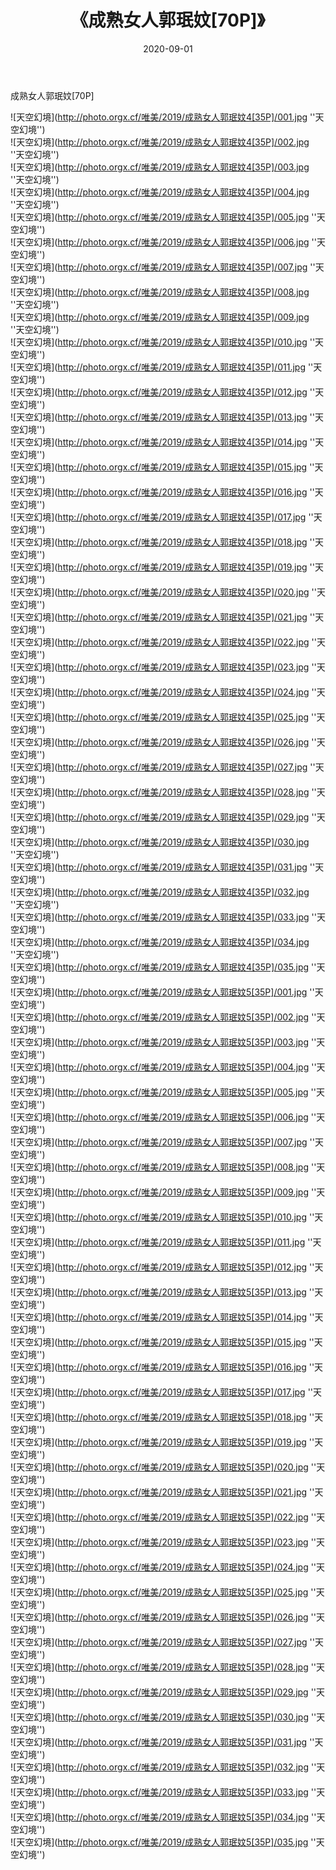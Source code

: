﻿---
layout: post
title:  《成熟女人郭珉妏[70P]》
date:   2020-09-01
image: http://photo.orgx.cf/唯美/2019/成熟女人郭珉妏4[35P]/000.jpg
categories: [美女, 清纯, 唯美]
---

成熟女人郭珉妏[70P]



![天空幻境](http://photo.orgx.cf/唯美/2019/成熟女人郭珉妏4[35P]/001.jpg ''天空幻境'') <br>
![天空幻境](http://photo.orgx.cf/唯美/2019/成熟女人郭珉妏4[35P]/002.jpg ''天空幻境'') <br>
![天空幻境](http://photo.orgx.cf/唯美/2019/成熟女人郭珉妏4[35P]/003.jpg ''天空幻境'') <br>
![天空幻境](http://photo.orgx.cf/唯美/2019/成熟女人郭珉妏4[35P]/004.jpg ''天空幻境'') <br>
![天空幻境](http://photo.orgx.cf/唯美/2019/成熟女人郭珉妏4[35P]/005.jpg ''天空幻境'') <br>
![天空幻境](http://photo.orgx.cf/唯美/2019/成熟女人郭珉妏4[35P]/006.jpg ''天空幻境'') <br>
![天空幻境](http://photo.orgx.cf/唯美/2019/成熟女人郭珉妏4[35P]/007.jpg ''天空幻境'') <br>
![天空幻境](http://photo.orgx.cf/唯美/2019/成熟女人郭珉妏4[35P]/008.jpg ''天空幻境'') <br>
![天空幻境](http://photo.orgx.cf/唯美/2019/成熟女人郭珉妏4[35P]/009.jpg ''天空幻境'') <br>
![天空幻境](http://photo.orgx.cf/唯美/2019/成熟女人郭珉妏4[35P]/010.jpg ''天空幻境'') <br>
![天空幻境](http://photo.orgx.cf/唯美/2019/成熟女人郭珉妏4[35P]/011.jpg ''天空幻境'') <br>
![天空幻境](http://photo.orgx.cf/唯美/2019/成熟女人郭珉妏4[35P]/012.jpg ''天空幻境'') <br>
![天空幻境](http://photo.orgx.cf/唯美/2019/成熟女人郭珉妏4[35P]/013.jpg ''天空幻境'') <br>
![天空幻境](http://photo.orgx.cf/唯美/2019/成熟女人郭珉妏4[35P]/014.jpg ''天空幻境'') <br>
![天空幻境](http://photo.orgx.cf/唯美/2019/成熟女人郭珉妏4[35P]/015.jpg ''天空幻境'') <br>
![天空幻境](http://photo.orgx.cf/唯美/2019/成熟女人郭珉妏4[35P]/016.jpg ''天空幻境'') <br>
![天空幻境](http://photo.orgx.cf/唯美/2019/成熟女人郭珉妏4[35P]/017.jpg ''天空幻境'') <br>
![天空幻境](http://photo.orgx.cf/唯美/2019/成熟女人郭珉妏4[35P]/018.jpg ''天空幻境'') <br>
![天空幻境](http://photo.orgx.cf/唯美/2019/成熟女人郭珉妏4[35P]/019.jpg ''天空幻境'') <br>
![天空幻境](http://photo.orgx.cf/唯美/2019/成熟女人郭珉妏4[35P]/020.jpg ''天空幻境'') <br>
![天空幻境](http://photo.orgx.cf/唯美/2019/成熟女人郭珉妏4[35P]/021.jpg ''天空幻境'') <br>
![天空幻境](http://photo.orgx.cf/唯美/2019/成熟女人郭珉妏4[35P]/022.jpg ''天空幻境'') <br>
![天空幻境](http://photo.orgx.cf/唯美/2019/成熟女人郭珉妏4[35P]/023.jpg ''天空幻境'') <br>
![天空幻境](http://photo.orgx.cf/唯美/2019/成熟女人郭珉妏4[35P]/024.jpg ''天空幻境'') <br>
![天空幻境](http://photo.orgx.cf/唯美/2019/成熟女人郭珉妏4[35P]/025.jpg ''天空幻境'') <br>
![天空幻境](http://photo.orgx.cf/唯美/2019/成熟女人郭珉妏4[35P]/026.jpg ''天空幻境'') <br>
![天空幻境](http://photo.orgx.cf/唯美/2019/成熟女人郭珉妏4[35P]/027.jpg ''天空幻境'') <br>
![天空幻境](http://photo.orgx.cf/唯美/2019/成熟女人郭珉妏4[35P]/028.jpg ''天空幻境'') <br>
![天空幻境](http://photo.orgx.cf/唯美/2019/成熟女人郭珉妏4[35P]/029.jpg ''天空幻境'') <br>
![天空幻境](http://photo.orgx.cf/唯美/2019/成熟女人郭珉妏4[35P]/030.jpg ''天空幻境'') <br>
![天空幻境](http://photo.orgx.cf/唯美/2019/成熟女人郭珉妏4[35P]/031.jpg ''天空幻境'') <br>
![天空幻境](http://photo.orgx.cf/唯美/2019/成熟女人郭珉妏4[35P]/032.jpg ''天空幻境'') <br>
![天空幻境](http://photo.orgx.cf/唯美/2019/成熟女人郭珉妏4[35P]/033.jpg ''天空幻境'') <br>
![天空幻境](http://photo.orgx.cf/唯美/2019/成熟女人郭珉妏4[35P]/034.jpg ''天空幻境'') <br>
![天空幻境](http://photo.orgx.cf/唯美/2019/成熟女人郭珉妏4[35P]/035.jpg ''天空幻境'') <br>
![天空幻境](http://photo.orgx.cf/唯美/2019/成熟女人郭珉妏5[35P]/001.jpg ''天空幻境'') <br>
![天空幻境](http://photo.orgx.cf/唯美/2019/成熟女人郭珉妏5[35P]/002.jpg ''天空幻境'') <br>
![天空幻境](http://photo.orgx.cf/唯美/2019/成熟女人郭珉妏5[35P]/003.jpg ''天空幻境'') <br>
![天空幻境](http://photo.orgx.cf/唯美/2019/成熟女人郭珉妏5[35P]/004.jpg ''天空幻境'') <br>
![天空幻境](http://photo.orgx.cf/唯美/2019/成熟女人郭珉妏5[35P]/005.jpg ''天空幻境'') <br>
![天空幻境](http://photo.orgx.cf/唯美/2019/成熟女人郭珉妏5[35P]/006.jpg ''天空幻境'') <br>
![天空幻境](http://photo.orgx.cf/唯美/2019/成熟女人郭珉妏5[35P]/007.jpg ''天空幻境'') <br>
![天空幻境](http://photo.orgx.cf/唯美/2019/成熟女人郭珉妏5[35P]/008.jpg ''天空幻境'') <br>
![天空幻境](http://photo.orgx.cf/唯美/2019/成熟女人郭珉妏5[35P]/009.jpg ''天空幻境'') <br>
![天空幻境](http://photo.orgx.cf/唯美/2019/成熟女人郭珉妏5[35P]/010.jpg ''天空幻境'') <br>
![天空幻境](http://photo.orgx.cf/唯美/2019/成熟女人郭珉妏5[35P]/011.jpg ''天空幻境'') <br>
![天空幻境](http://photo.orgx.cf/唯美/2019/成熟女人郭珉妏5[35P]/012.jpg ''天空幻境'') <br>
![天空幻境](http://photo.orgx.cf/唯美/2019/成熟女人郭珉妏5[35P]/013.jpg ''天空幻境'') <br>
![天空幻境](http://photo.orgx.cf/唯美/2019/成熟女人郭珉妏5[35P]/014.jpg ''天空幻境'') <br>
![天空幻境](http://photo.orgx.cf/唯美/2019/成熟女人郭珉妏5[35P]/015.jpg ''天空幻境'') <br>
![天空幻境](http://photo.orgx.cf/唯美/2019/成熟女人郭珉妏5[35P]/016.jpg ''天空幻境'') <br>
![天空幻境](http://photo.orgx.cf/唯美/2019/成熟女人郭珉妏5[35P]/017.jpg ''天空幻境'') <br>
![天空幻境](http://photo.orgx.cf/唯美/2019/成熟女人郭珉妏5[35P]/018.jpg ''天空幻境'') <br>
![天空幻境](http://photo.orgx.cf/唯美/2019/成熟女人郭珉妏5[35P]/019.jpg ''天空幻境'') <br>
![天空幻境](http://photo.orgx.cf/唯美/2019/成熟女人郭珉妏5[35P]/020.jpg ''天空幻境'') <br>
![天空幻境](http://photo.orgx.cf/唯美/2019/成熟女人郭珉妏5[35P]/021.jpg ''天空幻境'') <br>
![天空幻境](http://photo.orgx.cf/唯美/2019/成熟女人郭珉妏5[35P]/022.jpg ''天空幻境'') <br>
![天空幻境](http://photo.orgx.cf/唯美/2019/成熟女人郭珉妏5[35P]/023.jpg ''天空幻境'') <br>
![天空幻境](http://photo.orgx.cf/唯美/2019/成熟女人郭珉妏5[35P]/024.jpg ''天空幻境'') <br>
![天空幻境](http://photo.orgx.cf/唯美/2019/成熟女人郭珉妏5[35P]/025.jpg ''天空幻境'') <br>
![天空幻境](http://photo.orgx.cf/唯美/2019/成熟女人郭珉妏5[35P]/026.jpg ''天空幻境'') <br>
![天空幻境](http://photo.orgx.cf/唯美/2019/成熟女人郭珉妏5[35P]/027.jpg ''天空幻境'') <br>
![天空幻境](http://photo.orgx.cf/唯美/2019/成熟女人郭珉妏5[35P]/028.jpg ''天空幻境'') <br>
![天空幻境](http://photo.orgx.cf/唯美/2019/成熟女人郭珉妏5[35P]/029.jpg ''天空幻境'') <br>
![天空幻境](http://photo.orgx.cf/唯美/2019/成熟女人郭珉妏5[35P]/030.jpg ''天空幻境'') <br>
![天空幻境](http://photo.orgx.cf/唯美/2019/成熟女人郭珉妏5[35P]/031.jpg ''天空幻境'') <br>
![天空幻境](http://photo.orgx.cf/唯美/2019/成熟女人郭珉妏5[35P]/032.jpg ''天空幻境'') <br>
![天空幻境](http://photo.orgx.cf/唯美/2019/成熟女人郭珉妏5[35P]/033.jpg ''天空幻境'') <br>
![天空幻境](http://photo.orgx.cf/唯美/2019/成熟女人郭珉妏5[35P]/034.jpg ''天空幻境'') <br>
![天空幻境](http://photo.orgx.cf/唯美/2019/成熟女人郭珉妏5[35P]/035.jpg ''天空幻境'') <br>